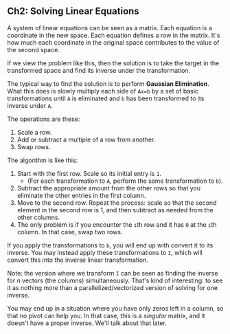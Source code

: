 ## Ch2: Solving Linear Equations

A system of linear equations can be seen as a matrix. Each equation is
a coordinate in the new space. Each equation defines a row in the
matrix. It's how much each coordinate in the original space
contributes to the value of the second space.

If we view the problem like this, then the solution is to take the
target in the transformed space and find its inverse under the
transformation.

The typical way to find the solution is to perform **Gaussian
Elimination**. What this does is slowly multiply each side of `Ax=b`
by a set of basic transformations until `A` is eliminated and `b` has
been transformed to its inverse under `A`.

The operations are these:

1. Scale a row.
2. Add or subtract a multiple of a row from another.
3. Swap rows.

The algorithm is like this:

1. Start with the first row. Scale so its initial entry is `1`.
    * (For each transformation to `A`, perform the same transformation
      to `b`).
2. Subtract the appropriate amount from the other rows so that you
   eliminate the other entries in the first column.
3. Move to the second row. Repeat the process: scale so that the
   second element in the second row is 1, and then subtract as needed
   from the other columns.
4. The only problem is if you encounter the `i`th row and it has `0`
   at the `i`th column. In that case, swap two rows.

If you apply the transformations to `b`, you will end up with convert
it to its inverse. You may instead apply these transformations to `I`,
which will convert this into the inverse linear transformation.

Note: the version where we transform `I` can be seen as finding the
inverse for *n* vectors (the columns) simultaneously. That's kind of
interesting: to see it as nothing more than a parallelized/vectorized
version of solving for one inverse.

You may end up in a situation where you have only zeros left in a
column, so that no pivot can help you. In that case, this is a
*singular* matrix, and it doesn't have a proper inverse. We'll talk
about that later.
